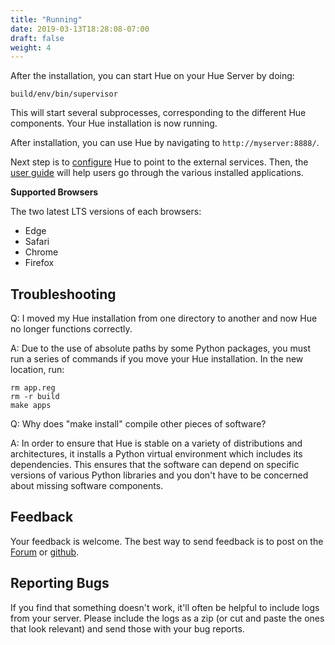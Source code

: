 ```yaml
---
title: "Running"
date: 2019-03-13T18:28:08-07:00
draft: false
weight: 4
---
```


After the installation, you can start Hue on your Hue Server by doing:

    build/env/bin/supervisor

This will start several subprocesses, corresponding to the different Hue
components. Your Hue installation is now running.

After installation, you can use Hue by navigating to `http://myserver:8888/`.

Next step is to [configure](/administrator/configuration/) Hue to point to the external services.
Then, the [user guide](/user/index.html) will help users go through the various installed applications.


**Supported Browsers**

The two latest LTS versions of each browsers:

* Edge
* Safari
* Chrome
* Firefox

## Troubleshooting

Q: I moved my Hue installation from one directory to another and now Hue no
longer functions correctly.

A: Due to the use of absolute paths by some Python packages, you must run a
series of commands if you move your Hue installation. In the new location, run:

    rm app.reg
    rm -r build
    make apps


Q: Why does "make install" compile other pieces of software?

A: In order to ensure that Hue is stable on a variety of distributions and
architectures, it installs a Python virtual environment which includes its
dependencies. This ensures that the software can depend on specific versions
of various Python libraries and you don't have to be concerned about missing
software components.


## Feedback

Your feedback is welcome. The best way to send feedback is to post on the [Forum](https://discourse.gethue.com) or [github](https://github.com/cloudera/hue/issues).

## Reporting Bugs

If you find that something doesn't work, it'll often be helpful to include logs
from your server. Please include the
logs as a zip (or cut and paste the ones that look relevant) and send those with
your bug reports.
